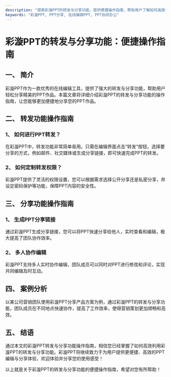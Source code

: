 ```yaml
---
description: "探索彩漩PPT的转发与分享功能，提供便捷操作指南，帮助用户了解如何高效使用。"
keywords: "彩漩PPT, PPT分享, 在线编辑PPT, PPT协同办公"
---
```

# 彩漩PPT的转发与分享功能：便捷操作指南

## 一、 简介

彩漩PPT作为一款优秀的在线编辑工具，提供了强大的转发与分享功能，帮助用户轻松分享精美的PPT作品。本篇文章将详细介绍彩漩PPT的转发与分享功能的操作指南，让您能够更加便捷地分享您的PPT作品。

## 二、 转发功能操作指南

### 1、 如何进行PPT转发？

在彩漩PPT中，转发功能非常简单易用。只需在编辑界面点击“转发”按钮，选择要分享的方式，例如邮件、社交媒体或生成分享链接，即可快速完成PPT的转发。

### 2、 如何定制转发权限？

彩漩PPT提供了灵活的权限设置，您可以根据需求选择公开分享还是私密分享，并设定密码保护等功能，保障PPT内容的安全性。

## 三、 分享功能操作指南
 
### 1、 生成PPT分享链接

通过彩漩PPT生成分享链接，您可以将PPT快速分享给他人，实时查看和编辑，极大提高了团队协作效率。

### 2、 多人协作编辑

彩漩PPT支持多人实时协作编辑，团队成员可以同时对PPT进行修改和评论，实现共同编辑及时互动。

## 四、 案例分析

以某公司营销团队使用彩漩PPT分享产品方案为例，通过彩漩PPT的转发与分享功能，团队成员在不同地点快速协作，提高了工作效率，使得营销策划更加顺畅和高效。

## 五、 结语

通过本文的彩漩PPT转发与分享功能操作指南，相信您已经掌握了如何高效利用彩漩PPT的转发与分享功能。彩漩PPT将继续致力于为用户提供更便捷、高效的PPT编辑与分享体验，欢迎体验并分享您的使用感受！

以上就是关于彩漩PPT的转发与分享功能的便捷操作指南，希望对您有所帮助！
